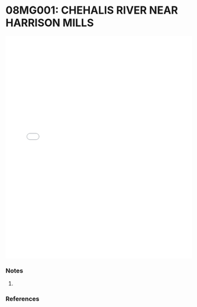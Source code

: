 # 08MG001: CHEHALIS RIVER NEAR HARRISON MILLS

<iframe src="/_static/stations/08MG001_fdc.html" width="100%" height="600" frameborder="0"></iframe>

### Notes
1. 

### References

